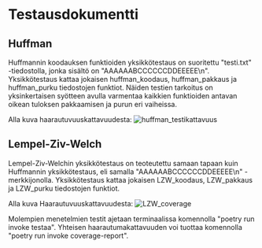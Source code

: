 # Testausdokumentti

## Huffman

Huffmannin koodauksen funktioiden yksikkötestaus on suoritettu "testi.txt" -tiedostolla, jonka sisältö on "AAAAAABCCCCCCDDEEEEE\n". Yksikkötestaus kattaa jokaisen huffman_koodaus, huffman_pakkaus ja huffman_purku tiedostojen funktiot.
Näiden testien tarkoitus on yksinkertaisen syötteen avulla varmentaa kaikkien funktioiden antavan oikean tuloksen pakkaamisen ja purun eri vaiheissa.

Alla kuva haarautuvuuskattavuudesta:
![huffman_testikattavuus](https://user-images.githubusercontent.com/81024277/135897029-0069cef3-6b78-4023-9d2b-5b7ad4c4e3f9.png)


## Lempel-Ziv-Welch

Lempel-Ziv-Welchin yksikkötestaus on teoteutettu samaan tapaan kuin Huffmannin yksikkötestaus, eli samalla "AAAAAABCCCCCCDDEEEEE\n" -merkkijonolla. Yksikkötestaus kattaa jokaisen LZW_koodaus, LZW_pakkaus ja LZW_purku tiedostojen funktiot. 

Alla kuva Haarautuvuuskattavuudesta:
![LZW_coverage](https://user-images.githubusercontent.com/81024277/137769379-9b0187a2-07b2-4d3c-9fde-14b28a852988.png)

Molempien menetelmien testit ajetaan terminaalissa komennolla "poetry run invoke testaa". Yhteisen haarautumakattavuuden voi tuottaa komennolla "poetry run invoke coverage-report".


